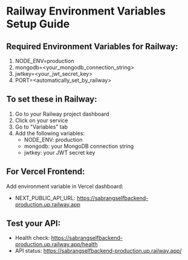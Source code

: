 # Railway Environment Variables Setup Guide

## Required Environment Variables for Railway:

1. NODE_ENV=production
2. mongodb=<your_mongodb_connection_string>
3. jwtkey=<your_jwt_secret_key>
4. PORT=<automatically_set_by_railway>

## To set these in Railway:
1. Go to your Railway project dashboard
2. Click on your service
3. Go to "Variables" tab
4. Add the following variables:
   - NODE_ENV: production
   - mongodb: your MongoDB connection string
   - jwtkey: your JWT secret key

## For Vercel Frontend:
Add environment variable in Vercel dashboard:
- NEXT_PUBLIC_API_URL: https://sabrangselfbackend-production.up.railway.app

## Test your API:
- Health check: https://sabrangselfbackend-production.up.railway.app/health
- API status: https://sabrangselfbackend-production.up.railway.app/
